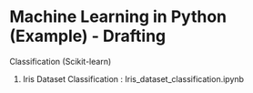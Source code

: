# Machine Learning in Python (Example) - Drafting

Classification (Scikit-learn)
1) Iris Dataset Classification : Iris_dataset_classification.ipynb
